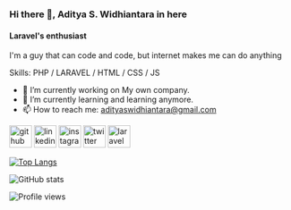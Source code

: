 ### Hi there 👋, Aditya S. Widhiantara in here
#### Laravel's enthusiast
I'm a guy that can code and code, but internet makes me can do anything

Skills: PHP / LARAVEL / HTML / CSS / JS

- 🔭 I’m currently working on My own company.
- 🌱 I’m currently learning and learning anymore.
- 📫 How to reach me: adityaswidhiantara@gmail.com


[<img src='https://cdn.jsdelivr.net/npm/simple-icons@3.0.1/icons/github.svg' alt='github' height='40'>](https://github.com/adith-widhiantara)  [<img src='https://cdn.jsdelivr.net/npm/simple-icons@3.0.1/icons/linkedin.svg' alt='linkedin' height='40'>](https://www.linkedin.com/in/aditya-s-widhiantara/)  [<img src='https://cdn.jsdelivr.net/npm/simple-icons@3.0.1/icons/instagram.svg' alt='instagram' height='40'>](https://www.instagram.com/adithwidhiantara/)  [<img src='https://cdn.jsdelivr.net/npm/simple-icons@3.0.1/icons/twitter.svg' alt='twitter' height='40'>](https://twitter.com/aditlain)  [<img src='https://cdn.jsdelivr.net/npm/simple-icons@3.0.1/icons/laravel.svg' alt='laravel' height='40'>](laravel)

[![Top Langs](https://github-readme-stats.vercel.app/api/top-langs/?username=adith-widhiantara)](https://github.com/anuraghazra/github-readme-stats)

![GitHub stats](https://github-readme-stats.vercel.app/api?username=adith-widhiantara&show_icons=true)

![Profile views](https://gpvc.arturio.dev/adith-widhiantara)
